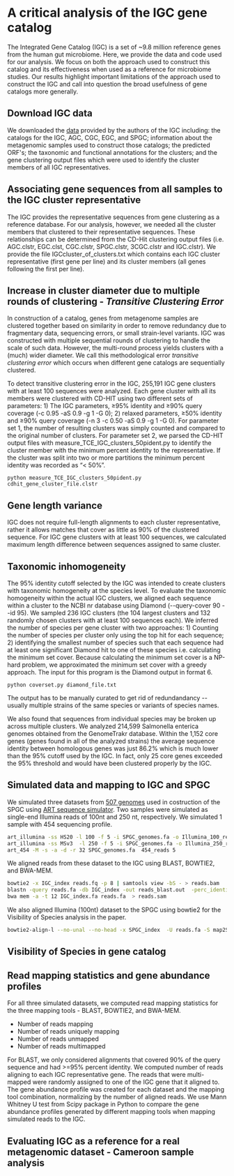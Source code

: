 # A critical analysis of the IGC gene catalog
The Integrated Gene Catalog (IGC) is a set of ~9.8 million reference genes from the human gut microbiome. Here, we provide the data and code used for our analysis. We focus on both the approach used to construct this catalog and its effectiveness when used as a reference for microbiome studies. Our results highlight important limitations of the approach used to construct the IGC and call into question the broad usefulness of gene catalogs more generally.

## Download IGC data 
We downloaded the [data](http://gigadb.org/dataset/100064) provided by the authors of the IGC including: the catalogs for the IGC, AGC, CGC, EGC, and SPGC; information about the metagenomic samples used to construct those catalogs; the predicted ORF's; the taxonomic and functional annotations for the clusters; and the gene clustering output files which were used to identify the cluster members of all IGC representatives.

## Associating gene sequences from all samples to the IGC cluster representative

The IGC provides the representative sequences from gene clustering as a reference database. For our analysis, however, we needed all the cluster members that clustered to their representative sequences. These relationships can be determined from the CD-Hit clustering output files (i.e. AGC.clstr, EGC.clst, CGC.clstr, SPGC.clstr, 3CGC.clstr and IGC.clstr). We provide the file IGCcluster_of_clusters.txt which contains each IGC cluster representative (first gene per line) and its cluster members (all genes following the first per line).

## Increase in cluster diameter due to multiple rounds of clustering - *Transitive Clustering Error* 
In construction of a catalog, genes from metagenome samples are clustered together based on similarity in order to remove redundancy due to fragmentary data, sequencing errors, or small strain-level variants. IGC was constructed with multiple sequential rounds of clustering to handle the scale of such data. However, the multi-round process yields clusters with a (much) wider diameter. We call this methodological error *transitive clustering error* which occurs when different gene catalogs are sequentially clustered.

To detect transitive clustering error in the IGC, 255,191 IGC gene clusters with at least 100 sequences were analyzed. Each gene cluster with all its members were clustered with CD-HIT using two different sets of parameters: 1) The IGC parameters, ≥95% identity and ≥90% query coverage (-c 0.95 -aS 0.9 -g 1 -G 0); 2) relaxed parameters, ≥50% identity and ≥90% query coverage (-n 3 -c 0.50 -aS 0.9 -g 1 -G 0). For parameter set 1, the number of resulting clusters was simply counted and compared to the original number of clusters. For parameter set 2, we parsed the CD-HIT output files with measure_TCE_IGC_clusters_50pident.py to identify the cluster member with the minimum percent identity to the representative. If the cluster was split into two or more partitions the minimum percent identity was recorded as “< 50%”.
```
python measure_TCE_IGC_clusters_50pident.py cdhit_gene_cluster_file.clstr
```
## Gene length variance 
IGC does not require full-length alignments to each cluster representative, rather it allows matches that cover as little as 90% of the clustered sequence. For IGC gene clusters with at least 100 sequences, we calculated maximum length difference between sequences assigned to same cluster. 

## Taxonomic inhomogeneity
The 95% identity cutoff selected by the IGC was intended to create clusters with taxonomic homogeneity at the species level. 
To evaluate the taxonomic homogeneity within the actual IGC clusters, we aligned each sequence within a cluster to the NCBI nr database using Diamond (--query-cover 90 --id 95). We sampled 236 IGC clusters (the 104 largest clusters and 132 randomly chosen clusters with at least 100 sequences each). We inferred the number of species per gene cluster with two approaches: 1) Counting the number of species per cluster only using the top hit for each sequence; 2) identifying the smallest number of species such that each sequence had at least one significant Diamond hit to one of these species i.e. calculating the minimum set cover. Because calculating the minimum set cover is a NP-hard problem, we approximated the minimum set cover with a greedy approach. The input for this program is the Diamond output in format 6.

```
python coverset.py diamond_file.txt
```
The output has to be manually curated to get rid of redundandancy -- usually multiple strains of the same species or variants of species names.

We also found that sequences from individual species may be broken up across multiple clusters. We analyzed 214,599 Salmonella enterica genomes obtained from the GenomeTrakr database. Within the 1,152 core genes (genes found in all of the analyzed strains) the average sequence identity between homologous genes was just 86.2% which is much lower than the 95% cutoff used by the IGC. In fact, only 25 core genes exceeded the 95% threshold and would have been clustered properly by the IGC. 

## Simulated data and mapping to IGC and SPGC
We simulated three datasets from [507 genomes](https://github.com/SethCommichaux/IGC/blob/master/data/genomes_from_SPGC.txt/) used in costruction of the SPGC using [ART sequence simulator](https://doi.org/10.1093/bioinformatics/btr708). Two samples were simulated as single-end Illumina reads of 100nt and 250 nt, respectively. We simulated 1 sample with 454 sequencing profile. 
```bash
art_illumina -ss HS20 -l 100 -f 5 -i SPGC_genomes.fa -o Illumina_100_reads
art_illumina -ss MSv3  -l 250 -f 5 -i SPGC_genomes.fa -o Illumina_250_reads 
art_454 -M -s -a -d -r 32 SPGC_genomes.fa  454_reads 5
```
We aligned reads from these dataset to the IGC using BLAST, BOWTIE2, and BWA-MEM. 
```bash
bowtie2 -x IGC_index reads.fq -p 8 | samtools view -bS - > reads.bam
blastn -query reads.fa -db IGC_index -out reads_blast.out  -perc_identity 95 -outfmt " 6 qaccver saccver pident length mismatch gapopen qstart qend sstart send evalue bitscore qlen " 
bwa mem -a -t 12 IGC_index.fa reads.fa  > reads.sam
```
We also aligned Illumina (100nt) dataset to the SPGC using bowtie2 for the Visibility of Species analysis in the paper. 
```bash
bowtie2-align-l --no-unal --no-head -x SPGC_index  -U reads.fa -S map2Spgc.sam --threads 8
```
## Visibility of Species in gene catalog

## Read mapping statistics and gene abundance profiles
For all three simulated datasets, we computed read mapping statistics for the three mapping tools - BLAST, BOWTIE2, and BWA-MEM.
- Number of reads mapping
- Number of reads uniquely mapping
- Number of reads unmapped
- Number of reads multimapped

For BLAST, we only considered alignments that covered 90% of the query sequence and had >=95% percent identity. 
We computed number of reads aligning to each IGC representative gene. The reads that were multi-mapped were randomly assigned to one of the IGC gene that it aligned to. The gene abundance profile was created for each dataset and the mapping tool combination, normalizing by the number of aligned reads. We use Mann Whitney U test from Scipy package in Python to compare the gene abundance profiles generated by different mapping tools when mapping simulated reads to the IGC.

## Evaluating IGC as a reference for a real metagenomic dataset - Cameroon sample analysis

